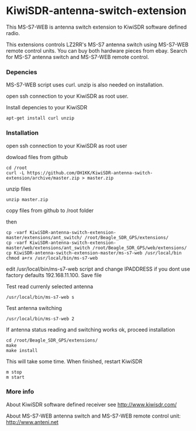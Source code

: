 # KiwiSDR-antenna-switch-extension

This MS-S7-WEB is antenna switch extension to KiwiSDR software defined radio.

This extensions controls LZ2RR's MS-S7 antenna switch using MS-S7-WEB remote control units. You can buy both hardware pieces from ebay. Search for MS-S7 antenna switch and MS-S7-WEB remote control.

### Depencies

MS-S7-WEB script uses curl. unzip is also needed on installation.

open ssh connection to your KiwiSDR as root user.

Install depencies to your KiwiSDR

    apt-get install curl unzip

### Installation

open ssh connection to your KiwiSDR as root user

dowload files from github

    cd /root
    curl -L https://github.com/OH1KK/KiwiSDR-antenna-switch-extension/archive/master.zip > master.zip

unzip files

    unzip master.zip

copy files from github to /root folder

then

    cp -varf KiwiSDR-antenna-switch-extension-master/extensions/ant_switch/ /root/Beagle_SDR_GPS/extensions/
    cp -varf KiwiSDR-antenna-switch-extension-master/web/extensions/ant_switch /root/Beagle_SDR_GPS/web/extensions/
    cp KiwiSDR-antenna-switch-extension-master/ms-s7-web /usr/local/bin
    chmod a+rx /usr/local/bin/ms-s7-web

edit /usr/local/bin/ms-s7-web script and change IPADDRESS if you dont use factory defaults 192.168.11.100.
Save file

Test read currenly selected antenna 
  
    /usr/local/bin/ms-s7-web s

Test antenna switching 

    /usr/local/bin/ms-s7-web 2
   
If antenna status reading and switching works ok, proceed installation

    cd /root/Beagle_SDR_GPS/extensions/
    make
    make install

This will take some time. When finished, restart KiwiSDR

    m stop
    m start


### More info
About KiwiSDR software defined receiver see http://www.kiwisdr.com/

About MS-S7-WEB antenna switch and MS-S7-WEB remote control unit: http://www.anteni.net
